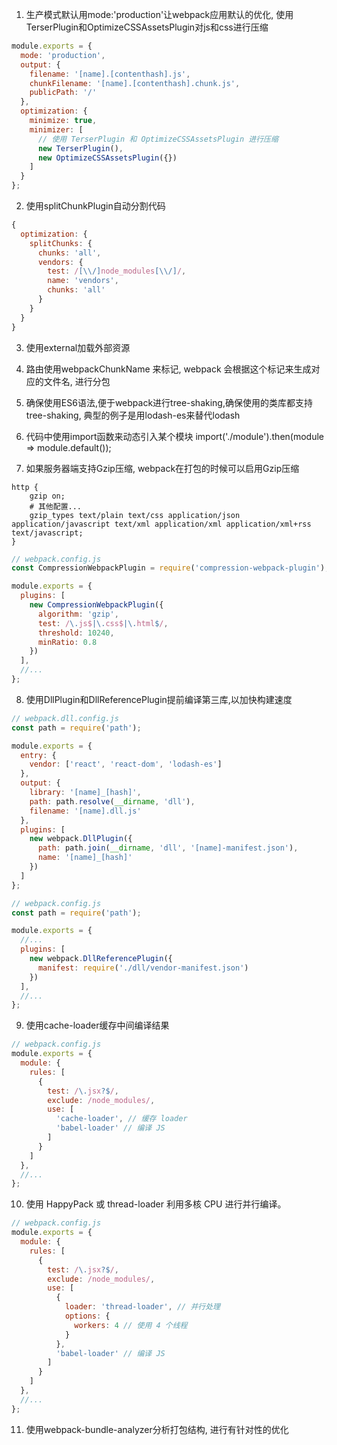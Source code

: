 1. 生产模式默认用mode:'production'让webpack应用默认的优化, 使用TerserPlugin和OptimizeCSSAssetsPlugin对js和css进行压缩
```javascript
module.exports = {
  mode: 'production',
  output: {
    filename: '[name].[contenthash].js',
    chunkFilename: '[name].[contenthash].chunk.js',
    publicPath: '/'
  },
  optimization: {
    minimize: true,
    minimizer: [
      // 使用 TerserPlugin 和 OptimizeCSSAssetsPlugin 进行压缩
      new TerserPlugin(),
      new OptimizeCSSAssetsPlugin({})
    ]
  }
};
```
2. 使用splitChunkPlugin自动分割代码
```javascript
{
  optimization: {
    splitChunks: {
      chunks: 'all',
      vendors: {
        test: /[\\/]node_modules[\\/]/,
        name: 'vendors',
        chunks: 'all'
      }
    }
  }
}
```

3. 使用external加载外部资源

4. 路由使用webpackChunkName 来标记, webpack 会根据这个标记来生成对应的文件名, 进行分包

5. 确保使用ES6语法,便于webpack进行tree-shaking,确保使用的类库都支持tree-shaking, 典型的例子是用lodash-es来替代lodash

6. 代码中使用import函数来动态引入某个模块 import('./module').then(module => module.default());

7. 如果服务器端支持Gzip压缩, webpack在打包的时候可以启用Gzip压缩
```Nginx
http {
    gzip on;
    # 其他配置...
    gzip_types text/plain text/css application/json application/javascript text/xml application/xml application/xml+rss text/javascript;
}
```
```javascript
// webpack.config.js
const CompressionWebpackPlugin = require('compression-webpack-plugin');

module.exports = {
  plugins: [
    new CompressionWebpackPlugin({
      algorithm: 'gzip',
      test: /\.js$|\.css$|\.html$/,
      threshold: 10240,
      minRatio: 0.8
    })
  ],
  //...
};
```

8. 使用DllPlugin和DllReferencePlugin提前编译第三库,以加快构建速度

```javascript
// webpack.dll.config.js
const path = require('path');

module.exports = {
  entry: {
    vendor: ['react', 'react-dom', 'lodash-es']
  },
  output: {
    library: '[name]_[hash]',
    path: path.resolve(__dirname, 'dll'),
    filename: '[name].dll.js'
  },
  plugins: [
    new webpack.DllPlugin({
      path: path.join(__dirname, 'dll', '[name]-manifest.json'),
      name: '[name]_[hash]'
    })
  ]
};

// webpack.config.js
const path = require('path');

module.exports = {
  //...
  plugins: [
    new webpack.DllReferencePlugin({
      manifest: require('./dll/vendor-manifest.json')
    })
  ],
  //...
};
```
9. 使用cache-loader缓存中间编译结果

```javascript
// webpack.config.js
module.exports = {
  module: {
    rules: [
      {
        test: /\.jsx?$/,
        exclude: /node_modules/,
        use: [
          'cache-loader', // 缓存 loader
          'babel-loader' // 编译 JS
        ]
      }
    ]
  },
  //...
};
```

10. 使用 HappyPack 或 thread-loader 利用多核 CPU 进行并行编译。
```javascript
// webpack.config.js
module.exports = {
  module: {
    rules: [
      {
        test: /\.jsx?$/,
        exclude: /node_modules/,
        use: [
          {
            loader: 'thread-loader', // 并行处理
            options: {
              workers: 4 // 使用 4 个线程
            }
          },
          'babel-loader' // 编译 JS
        ]
      }
    ]
  },
  //...
};
```

11. 使用webpack-bundle-analyzer分析打包结构, 进行有针对性的优化